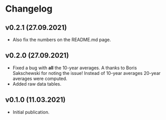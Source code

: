 # Changelog

## v0.2.1 (27.09.2021)

* Also fix the numbers on the README.md page.

## v0.2.0 (27.09.2021)

* Fixed a bug with **all** the 10-year averages. A thanks to Boris Sakschewski for
  noting the issue! Instead of 10-year averages 20-year averages were computed.
* Added raw data tables.

## v0.1.0 (11.03.2021)

 * Initial publication.

